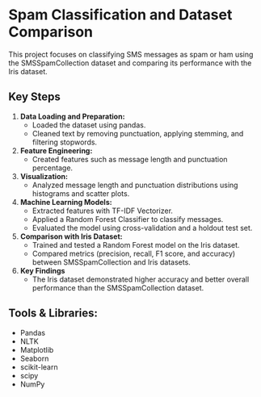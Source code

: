 # **Spam Classification and Dataset Comparison**
This project focuses on classifying SMS messages as spam or ham using the SMSSpamCollection dataset and comparing its performance with the Iris dataset.

## **Key Steps**
1. **Data Loading and Preparation:**
    - Loaded the dataset using pandas.
    - Cleaned text by removing punctuation, applying stemming, and filtering stopwords.
2. **Feature Engineering:**
    - Created features such as message length and punctuation percentage.
3. **Visualization:**
    - Analyzed message length and punctuation distributions using histograms and scatter plots.
4. **Machine Learning Models:**
    - Extracted features with TF-IDF Vectorizer.
    - Applied a Random Forest Classifier to classify messages.
    - Evaluated the model using cross-validation and a holdout test set.
5. **Comparison with Iris Dataset:**
    - Trained and tested a Random Forest model on the Iris dataset.
    - Compared metrics (precision, recall, F1 score, and accuracy) between SMSSpamCollection and Iris datasets.
6. **Key Findings**
    - The Iris dataset demonstrated higher accuracy and better overall performance than the SMSSpamCollection dataset.

## **Tools & Libraries:**
  - Pandas
  - NLTK
  - Matplotlib
  - Seaborn
  - scikit-learn
  - scipy
  - NumPy
